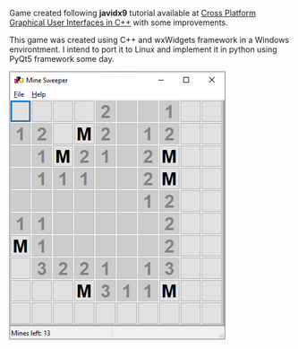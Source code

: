 

Game created following **javidx9** tutorial available at [Cross Platform Graphical User Interfaces in C++](https://www.youtube.com/watch?v=FOIbK4bJKS8)   with some improvements.

This game was created using C++ and wxWidgets framework in a Windows environtment. I intend to port it to Linux and implement it in python using PyQt5 framework some day. 

![image info](screenshot.png "Program Screenshot") 

